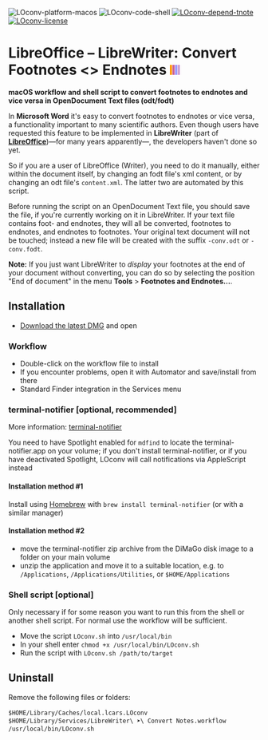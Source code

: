 ![LOconv-platform-macos](https://img.shields.io/badge/platform-macOS-lightgrey.svg)
![LOconv-code-shell](https://img.shields.io/badge/code-shell-yellow.svg)
[![LOconv-depend-tnote](https://img.shields.io/badge/dependency-terminal--notifier%201.7.1-green.svg)](https://github.com/alloy/terminal-notifier)
[![LOconv-license](http://img.shields.io/badge/license-MIT+-blue.svg)](https://github.com/JayBrown/LOconv/blob/master/license.md)

# LibreOffice – LibreWriter: Convert Footnotes <> Endnotes <img src="https://github.com/JayBrown/LOconv/blob/master/img/jb-img.png" height="20px"/>
**macOS workflow and shell script to convert footnotes to endnotes and vice versa in OpenDocument Text files (odt/fodt)**

In **Microsoft Word** it's easy to convert footnotes to endnotes or vice versa, a functionality important to many scientific authors. Even though users have requested this feature to be implemented in **LibreWriter** (part of [**LibreOffice**](http://www.libreoffice.org))—for many years apparently—, the developers haven't done so yet.

So if you are a user of LibreOffice (Writer), you need to do it manually, either within the document itself, by changing an fodt file's xml content, or by changing an odt file's `content.xml`. The latter two are automated by this script.

Before running the script on an OpenDocument Text file, you should save the file, if you're currently working on it in LibreWriter. If your text file contains foot- and endnotes, they will all be converted, footnotes to endnotes, and endnotes to footnotes. Your original text document will not be touched; instead a new file will be created with the suffix `-conv.odt` or `-conv.fodt`.

**Note:** If you just want LibreWriter to *display* your footnotes at the end of your document without converting, you can do so by selecting the position "End of document" in the menu **Tools** > **Footnotes and Endnotes…**.

## Installation
* [Download the latest DMG](https://github.com/JayBrown/LOconv/releases) and open

### Workflow
* Double-click on the workflow file to install
* If you encounter problems, open it with Automator and save/install from there
* Standard Finder integration in the Services menu

### terminal-notifier [optional, recommended]
More information: [terminal-notifier](https://github.com/alloy/terminal-notifier)

You need to have Spotlight enabled for `mdfind` to locate the terminal-notifier.app on your volume; if you don't install terminal-notifier, or if you have deactivated Spotlight, LOconv will call notifications via AppleScript instead

#### Installation method #1
Install using [Homebrew](http://brew.sh) with `brew install terminal-notifier` (or with a similar manager)

#### Installation method #2
* move the terminal-notifier zip archive from the DiMaGo disk image to a folder on your main volume
* unzip the application and move it to a suitable location, e.g. to `/Applications`, `/Applications/Utilities`, or `$HOME/Applications`

### Shell script [optional]
Only necessary if for some reason you want to run this from the shell or another shell script. For normal use the workflow will be sufficient.

* Move the script `LOconv.sh` into `/usr/local/bin`
* In your shell enter `chmod +x /usr/local/bin/LOconv.sh`
* Run the script with `LOconv.sh /path/to/target`

## Uninstall
Remove the following files or folders:

```
$HOME/Library/Caches/local.lcars.LOconv
$HOME/Library/Services/LibreWriter\ ➤\ Convert Notes.workflow
/usr/local/bin/LOconv.sh
```
